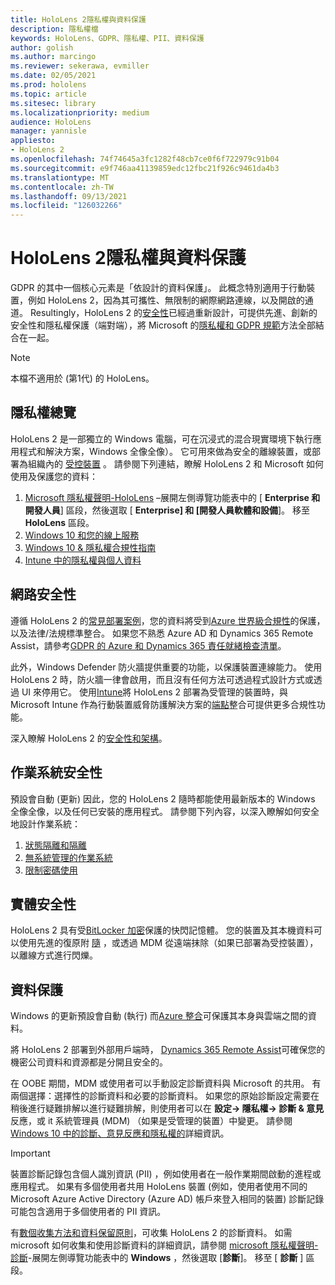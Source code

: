 ```yaml
---
title: HoloLens 2隱私權與資料保護
description: 隱私權檔
keywords: HoloLens、GDPR、隱私權、PII、資料保護
author: golish
ms.author: marcingo
ms.reviewer: sekerawa, evmiller
ms.date: 02/05/2021
ms.prod: hololens
ms.topic: article
ms.sitesec: library
ms.localizationpriority: medium
audience: HoloLens
manager: yannisle
appliesto:
- HoloLens 2
ms.openlocfilehash: 74f74645a3fc1282f48cb7ce0f6f722979c91b04
ms.sourcegitcommit: e9f746aa41139859edc12fbc21f926c9461da4b3
ms.translationtype: MT
ms.contentlocale: zh-TW
ms.lasthandoff: 09/13/2021
ms.locfileid: "126032266"
---
```

# <a name="hololens-2-privacy-and-data-protection"></a>HoloLens 2隱私權與資料保護

GDPR 的其中一個核心元素是「依設計的資料保護」。 此概念特別適用于行動裝置，例如 HoloLens 2，因為其可攜性、無限制的網際網路連線，以及開啟的通道。 Resultingly，HoloLens 2 的[安全性](/hololens/security-architecture)已經過重新設計，可提供先進、創新的安全性和隱私權保護（端對端），將 Microsoft 的[隱私權和 GDPR 規範](https://privacy.microsoft.com/)方法全部結合在一起。

 >[!NOTE]
> 本檔不適用於 (第1代) 的 HoloLens。

## <a name="privacy-overview"></a>隱私權總覽

HoloLens 2 是一部獨立的 Windows 電腦，可在沉浸式的混合現實環境下執行應用程式和解決方案，Windows 全像全像）。 它可用來做為安全的離線裝置，或部署為組織內的 [受控裝置](/mem/intune/fundamentals/windows-holographic-for-business) 。 請參閱下列連結，瞭解 HoloLens 2 和 Microsoft 如何使用及保護您的資料：

1. [Microsoft 隱私權聲明-HoloLens](https://privacy.microsoft.com/privacystatement) –展開左側導覽功能表中的 [ **Enterprise 和開發人員**] 區段，然後選取 [ **Enterprise] 和 [開發人員軟體和設備**]。 移至 **HoloLens** 區段。
2. [Windows 10 和您的線上服務](https://privacy.microsoft.com/windows10privacy)
3. [Windows 10 & 隱私權合規性指南](/windows/privacy/windows-10-and-privacy-compliance)
4. [Intune 中的隱私權與個人資料](/mem/intune/protect/privacy-personal-data)

## <a name="network-security"></a>網路安全性
遵循 HoloLens 2 的[常見部署案例](/hololens/common-scenarios)，您的資料將受到[Azure 世界級合規性](/azure/compliance/)的保護，以及法律/法規標準整合。 如果您不熟悉 Azure AD 和 Dynamics 365 Remote Assist，請參考[GDPR 的 Azure 和 Dynamics 365 責任就緒檢查清單](/compliance/regulatory/gdpr-arc-azure-dynamics)。

此外，Windows Defender 防火牆提供重要的功能，以保護裝置連線能力。 使用 HoloLens 2 時，防火牆一律會啟用，而且沒有任何方法可透過程式設計方式或透過 UI 來停用它。 使用[Intune](/mem/intune/protect/device-compliance-get-started)將 HoloLens 2 部署為受管理的裝置時，與 Microsoft Intune 作為行動裝置威脅防護解決方案的[端點](/mem/intune/protect/advanced-threat-protection)整合可提供更多合規性功能。

深入瞭解 HoloLens 2 的[安全性和架構](/hololens/security-architecture)。

## <a name="os-security"></a>作業系統安全性
預設會自動 (更新) 因此，您的 HoloLens 2 隨時都能使用最新版本的 Windows 全像全像，以及任何已安裝的應用程式。 請參閱下列內容，以深入瞭解如何安全地設計作業系統：

1. [狀態隔離和隔離](/hololens/security-state-separation-isolation)
1. [無系統管理的作業系統](/hololens/security-adminless-os)
1. [限制密碼使用](/hololens/security-limiting-password-use)

## <a name="physical-security"></a>實體安全性
HoloLens 2 具有受[BitLocker 加密](/hololens/security-encryption-data-protection)保護的快閃記憶體。 您的裝置及其本機資料可以使用先進的復原附 [隨](https://www.microsoft.com/p/advanced-recovery-companion/9p74z35sfrs8#activetab=pivot:overviewtab) ，或透過 MDM 從遠端抹除（如果已部署為受控裝置），以離線方式進行閃爍。

## <a name="data-protection"></a>資料保護
Windows 的更新預設會自動 (執行) 而[Azure 整合](/hololens/security-encryption-data-protection#Azure-integration)可保護其本身與雲端之間的資料。

將 HoloLens 2 部署到外部用戶端時， [Dynamics 365 Remote Assist](/hololens/hololens2-deployment-guide)可確保您的機密公司資料和資源都是分開且安全的。

在 OOBE 期間，MDM 或使用者可以手動設定診斷資料與 Microsoft 的共用。 有兩個選擇：選擇性的診斷資料和必要的診斷資料。 如果您的原始診斷設定需要在稍後進行疑難排解以進行疑難排解，則使用者可以在 **設定-> 隱私權-> 診斷 & 意見** 反應，或 it 系統管理員 (MDM) （如果是受管理的裝置）中變更。 請參閱[Windows 10 中的診斷、意見反應和隱私權的](https://support.microsoft.com/windows/diagnostics-feedback-and-privacy-in-windows-10-28808a2b-a31b-dd73-dcd3-4559a5199319)詳細資訊。

> [!Important]
> 裝置診斷記錄包含個人識別資訊 (PII) ，例如使用者在一般作業期間啟動的進程或應用程式。 如果有多個使用者共用 HoloLens 裝置 (例如，使用者使用不同的 Microsoft Azure Active Directory (Azure AD) 帳戶來登入相同的裝置) 診斷記錄可能包含適用于多個使用者的 PII 資訊。

有[數個收集方法和資料保留原則](/hololens/hololens-diagnostic-logs)，可收集 HoloLens 2 的診斷資料。  如需 microsoft 如何收集和使用診斷資料的詳細資訊，請參閱 [microsoft 隱私權聲明-診斷](https://privacy.microsoft.com/privacystatement)-展開左側導覽功能表中的 **Windows** ，然後選取 [**診斷**]。 移至 [ **診斷** ] 區段。
